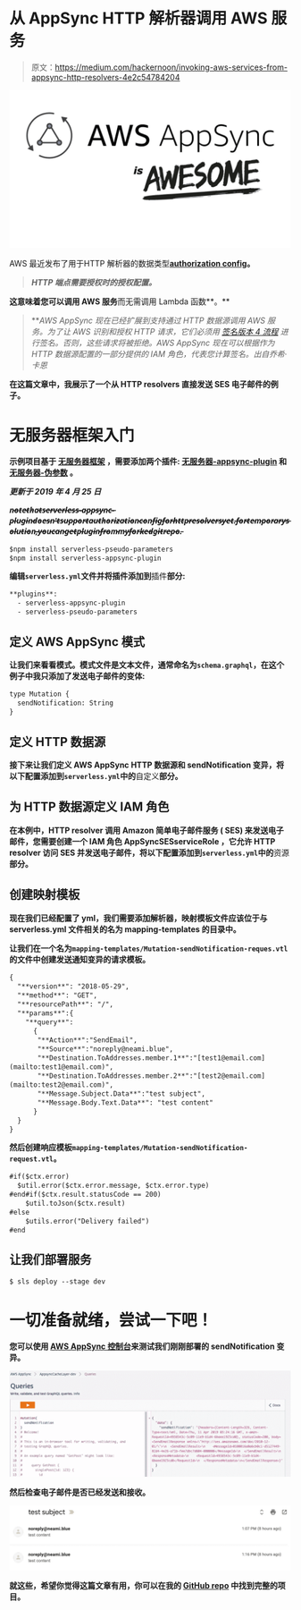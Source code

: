 # 从 AppSync HTTP 解析器调用 AWS 服务

> 原文：<https://medium.com/hackernoon/invoking-aws-services-from-appsync-http-resolvers-4e2c54784204>

![](img/e28d023f4bdb82397875b09a106c1553.png)

AWS 最近发布了用于HTTP 解析器的数据类型[**authorization config**](https://docs.aws.amazon.com/appsync/latest/APIReference/API_AuthorizationConfig.html)**。**

> ***HTTP 端点需要授权时的授权配置。***

**这意味着您可以调用 AWS 服务**而无需调用 Lambda 函数**。**

> ***AWS AppSync 现在已经扩展到支持通过 HTTP 数据源调用 AWS 服务。为了让 AWS 识别和授权 HTTP 请求，它们必须用* [*签名版本 4 流程*](https://docs.aws.amazon.com/general/latest/gr/signature-version-4.html) *进行签名。否则，这些请求将被拒绝。AWS AppSync 现在可以根据作为 HTTP 数据源配置的一部分提供的 IAM 角色，代表您计算签名。*出自乔希·卡恩**

**在这篇文章中，我展示了一个从 HTTP resolvers 直接发送 SES 电子邮件的例子。**

# **无服务器框架入门**

**示例项目基于 [**无服务器框架**](https://serverless.com/) ，需要添加两个插件: [**无服务器-appsync-plugin**](https://github.com/sid88in/serverless-appsync-plugin) 和 [**无服务器-伪参数**](https://github.com/svdgraaf/serverless-pseudo-parameters) **。****

***更新于 2019 年 4 月 25 日***

***n̵o̵t̵e̵̵t̵h̵a̵t̵̵s̵e̵r̵v̵e̵r̵l̵e̵s̵s̵-̵a̵p̵p̵s̵y̵n̵c̵-̵p̵l̵u̵g̵i̵n̵̵d̵o̵e̵s̵n̵'̵t̵̵s̵u̵p̵p̵o̵r̵t̵̵a̵u̵t̵h̵o̵r̵i̵z̵a̵t̵i̵o̵n̵̵c̵o̵n̵f̵i̵g̵̵f̵o̵r̵̵h̵t̵t̵p̵̵r̵e̵s̵o̵l̵v̵e̵r̵s̵̵y̵e̵t̵.̵̵f̵o̵r̵̵t̵e̵m̵p̵o̵r̵a̵r̵y̵̵s̵o̵l̵u̵t̵i̵o̵n̵,̵̵y̵o̵u̵̵c̵a̵n̵̵g̵e̵t̵̵p̵l̵u̵g̵i̵n̵̵f̵r̵o̵m̵̵m̵y̵̵f̵o̵r̵k̵e̵d̵̵g̵i̵t̵̵r̵e̵p̵o̵.̵***

```
$npm install serverless-pseudo-parameters
$npm install serverless-appsync-plugin
```

**编辑`serverless.yml`文件并将插件添加到**插件**部分:**

```
**plugins**:
  - serverless-appsync-plugin
  - serverless-pseudo-parameters
```

## **定义 AWS AppSync 模式**

**让我们来看看模式。模式文件是文本文件，通常命名为`schema.graphql`，在这个例子中我只添加了发送电子邮件的变体:**

```
type Mutation {
  sendNotification: String
}
```

## **定义 HTTP 数据源**

**接下来让我们定义 AWS AppSync HTTP 数据源和 sendNotification 变异，将以下配置添加到`serverless.yml`中的**自定义**部分。**

## **为 HTTP 数据源定义 IAM 角色**

**在本例中，HTTP resolver 调用 **Amazon 简单电子邮件服务** ( **SES)** 来发送电子邮件，您需要创建一个 IAM 角色 **AppSyncSESserviceRole** ，它允许 HTTP resolver 访问 SES 并发送电子邮件，将以下配置添加到`serverless.yml`中的**资源**部分。**

## **创建映射模板**

**现在我们已经配置了 yml，我们需要添加解析器，映射模板文件应该位于与 serverless.yml 文件相关的名为 mapping-templates 的目录中。**

**让我们在一个名为`mapping-templates/Mutation-sendNotification-reques.vtl`的文件中创建发送通知变异的请求模板。**

```
{
  "**version**": "2018-05-29",
  "**method**": "GET",
  "**resourcePath**": "/",
  "**params**":{
    "**query**":
      {
       "**Action**":"SendEmail",
       "**Source**":"noreply@neami.blue",
       "**Destination.ToAddresses.member.1**":"[test1@email.com](mailto:test1@email.com)",
       "**Destination.ToAddresses.member.2**":"[test2@email.com](mailto:test2@email.com)",
       "**Message.Subject.Data**":"test subject",
       "**Message.Body.Text.Data**": "test content"
      }
  }
}
```

**然后创建响应模板`mapping-templates/Mutation-sendNotification-request.vtl`。**

```
#if($ctx.error)
  $util.error($ctx.error.message, $ctx.error.type)
#end#if($ctx.result.statusCode == 200)
    $util.toJson($ctx.result)
#else
    $utils.error("Delivery failed")
#end
```

## **让我们部署服务**

```
$ sls deploy --stage dev
```

# **一切准备就绪，尝试一下吧！**

**您可以使用 [AWS AppSync 控制台](https://console.aws.amazon.com/appsync/home)来测试我们刚刚部署的 sendNotification 变异。**

**![](img/f1734b62fa7fb7cb365bcca9a0721da3.png)**

**然后检查电子邮件是否已经发送和接收。**

**![](img/bd0a6806f872b3ef803906b665947efd.png)**

**就这些，希望你觉得这篇文章有用，你可以在我的 [**GitHub repo**](https://github.com/yai333/AppsyncDax) 中找到完整的项目。**